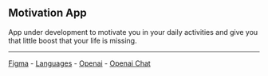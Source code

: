 ## Motivation App

App under development to motivate you in your daily activities and give you that little boost that your life is missing.

<hr>

[Figma](https://www.figma.com/file/BSzU5EIIfcAuS8fVR2Q4nM/Motivation-app?type=design&node-id=0-1&t=F7G7i8ny4CcU53fO-0) -
[Languages](https://github.com/ngx-translate/core#1-import-the-translatemodule) -
[Openai](https://platform.openai.com/docs/api-reference/introduction) -
[Openai Chat](https://platform.openai.com/examples/default-chat)
